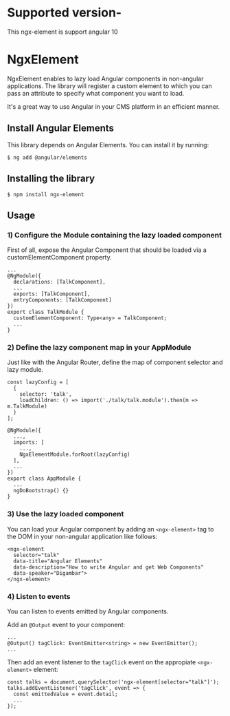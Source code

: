 # Supported version-
This ngx-element is support angular 10

# NgxElement

NgxElement enables to lazy load Angular components in non-angular applications.
The library will register a custom element to which you can pass an attribute to specify what component you want to load.

It's a great way to use Angular in your CMS platform in an efficient manner.

## Install Angular Elements
This library depends on Angular Elements. You can install it by running:
```
$ ng add @angular/elements
```

## Installing the library
```
$ npm install ngx-element
```

## Usage
### 1) Configure the Module containing the lazy loaded component

First of all, expose the Angular Component that should be loaded via a customElementComponent property.

```
...
@NgModule({
  declarations: [TalkComponent],
  ...
  exports: [TalkComponent],
  entryComponents: [TalkComponent]
})
export class TalkModule {
  customElementComponent: Type<any> = TalkComponent;
  ...
}
```

### 2) Define the lazy component map in your AppModule
Just like with the Angular Router, define the map of component selector and lazy module.

```
const lazyConfig = [
  {
    selector: 'talk',
    loadChildren: () => import('./talk/talk.module').then(m => m.TalkModule)
  }
];

@NgModule({
  ...,
  imports: [
    ...,
    NgxElementModule.forRoot(lazyConfig)
  ],
  ...
})
export class AppModule {
  ...
  ngDoBootstrap() {}
}
```

### 3) Use the lazy loaded component
You can load your Angular component by adding an `<ngx-element>` tag to the DOM in your non-angular application like follows:

```
<ngx-element
  selector="talk"
  data-title="Angular Elements"
  data-description="How to write Angular and get Web Components"
  data-speaker="Digambar">
</ngx-element>
```

### 4) Listen to events
You can listen to events emitted by Angular components.

Add an `@Output` event to your component:

```
...
@Output() tagClick: EventEmitter<string> = new EventEmitter();
...
```

Then add an event listener to the `tagClick` event on the appropiate `<ngx-element>` element:

```
const talks = document.querySelector('ngx-element[selector="talk"]');
talks.addEventListener('tagClick', event => {
  const emittedValue = event.detail;
  ...
});
```
